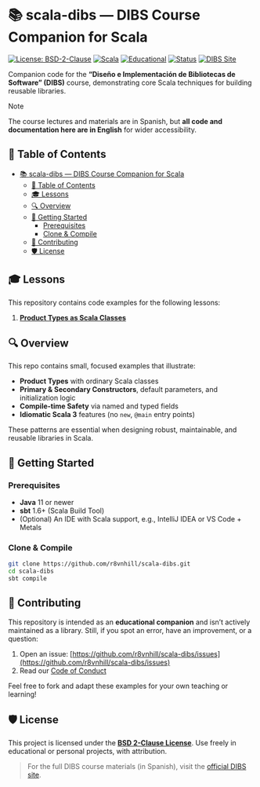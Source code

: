 # 📚 scala-dibs — DIBS Course Companion for Scala

[![License: BSD-2-Clause](https://img.shields.io/badge/License-BSD%202--Clause-blue.svg)](./LICENSE)
[![Scala](https://img.shields.io/badge/Scala-3.0%2B-blue?logo=scala)](https://www.scala-lang.org/download/)
[![Educational](https://img.shields.io/badge/purpose-educational-yellow)](https://dibs.ravenhill.cl)
[![Status](https://img.shields.io/badge/status-stable-brightgreen)]()
[![DIBS Site](https://img.shields.io/badge/website-dibs.ravenhill.cl-purple)](https://dibs.ravenhill.cl)

Companion code for the **“Diseño e Implementación de Bibliotecas de Software” (DIBS)** course, demonstrating core Scala techniques for building reusable libraries.

>[!note]
> The course lectures and materials are in Spanish, but **all code and documentation here are in English** for wider accessibility.

## 📖 Table of Contents

- [📚 scala-dibs — DIBS Course Companion for Scala](#-scala-dibs--dibs-course-companion-for-scala)
  - [📖 Table of Contents](#-table-of-contents)
  - [🎓 Lessons](#-lessons)
  - [🔍 Overview](#-overview)
  - [📝 Getting Started](#-getting-started)
    - [Prerequisites](#prerequisites)
    - [Clone \& Compile](#clone--compile)
  - [🤝 Contributing](#-contributing)
  - [🛡️ License](#️-license)

## 🎓 Lessons

This repository contains code examples for the following lessons:

1. **[Product Types as Scala Classes](https://dibs.ravenhill.cl/docs/type-fundamentals/algebraic-data-types/classes/scala/)**

## 🔍 Overview

This repo contains small, focused examples that illustrate:

- **Product Types** with ordinary Scala classes  
- **Primary & Secondary Constructors**, default parameters, and initialization logic  
- **Compile-time Safety** via named and typed fields  
- **Idiomatic Scala 3** features (no `new`, `@main` entry points)

These patterns are essential when designing robust, maintainable, and reusable libraries in Scala.

## 📝 Getting Started

### Prerequisites

- **Java** 11 or newer  
- **sbt** 1.6+ (Scala Build Tool)  
- (Optional) An IDE with Scala support, e.g., IntelliJ IDEA or VS Code + Metals  

### Clone & Compile

```bash
git clone https://github.com/r8vnhill/scala-dibs.git
cd scala-dibs
sbt compile
```

## 🤝 Contributing

This repository is intended as an **educational companion** and isn’t actively maintained as a library.
Still, if you spot an error, have an improvement, or a question:

1. Open an issue: [https://github.com/r8vnhill/scala-dibs/issues](https://github.com/r8vnhill/scala-dibs/issues)
2. Read our [Code of Conduct](./CODE_OF_CONDUCT.md)

Feel free to fork and adapt these examples for your own teaching or learning!

## 🛡️ License

This project is licensed under the **[BSD 2-Clause License](./LICENSE)**.
Use freely in educational or personal projects, with attribution.

> For the full DIBS course materials (in Spanish), visit the [official DIBS site](https://dibs.ravenhill.cl).
